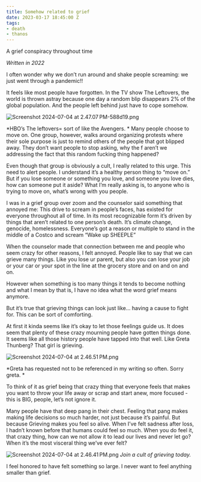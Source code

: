 ```yaml
---
title: Somehow related to grief
date: 2023-03-17 18:45:00 Z
tags:
- death
- thanos
---
```


A grief conspiracy throughout time 

*Written in 2022*

I often wonder why we don’t run around and shake people screaming: we just went through a pandemic!! 

It feels like most people have forgotten. In the TV show The Leftovers, the world is thrown astray because one day a random blip disappears 2% of the global population. And the people left behind just have to cope somehow. 

![Screenshot 2024-07-04 at 2.47.07 PM-588d19.png](/uploads/Screenshot%202024-07-04%20at%202.47.07%E2%80%AFPM-588d19.png)

*HBO’s The leftovers= sort of like the Avengers. 
*
Many people choose to move on. One group, however, walks around organizing protests where their sole purpose is just to remind others of the people that got blipped away. They don’t want people to stop asking, why the f aren’t we addressing the fact that this random fucking thing happened? 

Even though that group is obviously a cult, I really related to this urge. This need to alert people. I understand it’s a healthy person thing to “move on.” But if you lose someone or something you love, and someone you love dies, how can someone put it aside? What I’m really asking is, to anyone who is trying to move on, what’s wrong with you people. 

I was in a grief group over zoom and the counselor said something that annoyed me: This drive to scream in people’s faces, has existed for everyone throughout all of time. In its most recognizable form it’s driven by things that aren’t related to one person’s death. It’s climate change, genocide, homelessness. Everyone’s got a reason or multiple to stand in the middle of a Costco and scream “Wake up SHEEPLE” 

When the counselor made that connection between me and people who seem crazy for other reasons, I felt annoyed. People like to say that we can grieve many things. Like you lose ur parent, but also you can lose your job or your car or your spot in the line at the grocery store and on and on and on. 

However when something is too many things it tends to become nothing and what I mean by that is, I have no idea what the word grief means anymore. 

But it’s true that grieving things can look just like… having a cause to fight for. This can be sort of comforting.

At first it kinda seems like it’s okay to let those feelings guide us. It does seem that plenty of these crazy mourning people have gotten things done. It seems like all those history people have tapped into that well. Like Greta Thunberg? That girl is grieving. 

![Screenshot 2024-07-04 at 2.46.51 PM.png](/uploads/Screenshot%202024-07-04%20at%202.46.51%E2%80%AFPM.png)

*Greta has requested not to be referenced in my writing so often. Sorry greta. *

To think of it as grief being that crazy thing that everyone feels that makes you want to throw your life away or scrap and start anew, more focused - this is BIG, people, let’s not ignore it. 

Many people have that deep pang in their chest. Feeling that pang makes making life decisions so much harder, not just because it’s painful. But because Grieving makes you feel so alive. When I’ve felt sadness after loss, I hadn’t known before that humans could feel so much. When you do feel it, that crazy thing, how can we not allow it to lead our lives and never let go? When it’s the most visceral thing we’ve ever felt? 


![Screenshot 2024-07-04 at 2.46.41 PM.png](/uploads/Screenshot%202024-07-04%20at%202.46.41%E2%80%AFPM.png)
*Join a cult of grieving today.*

I feel honored to have felt something so large. I never want to feel anything smaller than grief. 